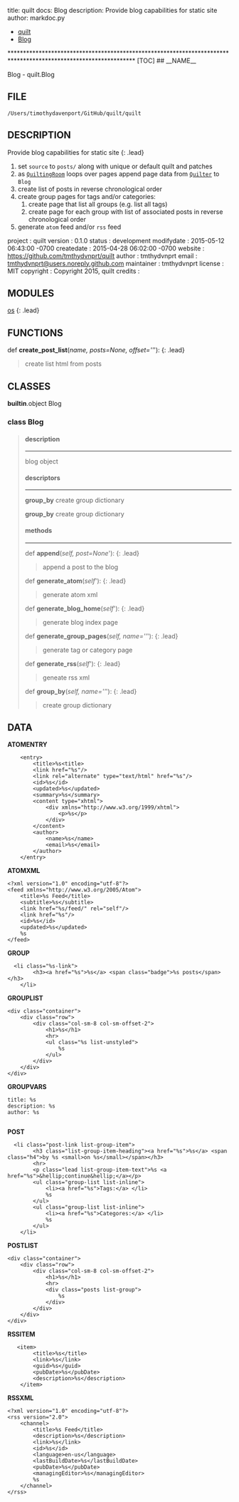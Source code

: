 title: quilt docs: Blog
description: Provide blog capabilities for static site
author: markdoc.py

<ul class="breadcrumb">
<li><a href="index.html">quilt</a></li>
<li><a href="Blog.html">Blog</a></li>
</ul>
****************************************************************************************************************
[TOC]
## __NAME__

Blog - quilt.Blog

## __FILE__

`/Users/timothydavenport/GitHub/quilt/quilt`

## __DESCRIPTION__

Provide blog capabilities for static site
{: .lead}

1. set `source` to `posts/` along with unique or default quilt and patches
2. as [`QuiltingRoom`](#QuiltingRoom) loops over pages append page data from [`Quilter`](#Quilter) to `Blog`
3. create list of posts in reverse chronological order
4. create group pages for tags and/or categories:
    1. create page that list all groups (e.g. list all tags)
    2. create page for each group with list of associated posts in reverse chronological order
5. generate `atom` feed and/or `rss` feed

project    : quilt
version    : 0.1.0
status     : development
modifydate : 2015-05-12 06:43:00 -0700
createdate : 2015-04-28 06:02:00 -0700
website    : https://github.com/tmthydvnprt/quilt
author     : tmthydvnprt
email      : tmthydvnprt@users.noreply.github.com
maintainer : tmthydvnprt
license    : MIT
copyright  : Copyright 2015, quilt
credits    :

## __MODULES__

[os](https://www.google.com/#q=python+os)
{: .lead}

## __FUNCTIONS__

def __create\_post\_list__(_name, posts=None, offset=''_'):
{: .lead}
> create list html from posts

## __CLASSES__

__builtin__.object
    Blog

### class __Blog__
> #### description
> ****************
> blog object
> 
> 
> #### descriptors
> ****************
> __group\_by__
> create group dictionary
> 
> __group\_by__
> create group dictionary
> 
> #### methods
> ****************
> def __append__(_self, post=None_'):
> {: .lead}
> > append a post to the blog
> 
> def __generate\_atom__(_self_'):
> {: .lead}
> > generate atom xml
> 
> def __generate\_blog\_home__(_self_'):
> {: .lead}
> > generate blog index page
> 
> def __generate\_group\_pages__(_self, name=''_'):
> {: .lead}
> > generate tag or category page
> 
> def __generate\_rss__(_self_'):
> {: .lead}
> > geneate rss xml
> 
> def __group\_by__(_self, name=''_'):
> {: .lead}
> > create group dictionary
>

## __DATA__

__ATOMENTRY__
```
    <entry>
        <title>%s<title>
        <link href="%s"/>
        <link rel="alternate" type="text/html" href="%s"/>
        <id>%s</id>
        <updated>%s</updated>
        <summary>%s</summary>
        <content type="xhtml">
            <div xmlns="http://www.w3.org/1999/xhtml">
                <p>%s</p>
            </div>
        </content>
        <author>
            <name>%s</name>
            <email>%s</email>
        </author>
    </entry>

```

__ATOMXML__
```
<?xml version="1.0" encoding="utf-8"?>
<feed xmlns="http://www.w3.org/2005/Atom">
    <title>%s Feed</title>
    <subtitle>%s</subtitle>
    <link href="%s/feed/" rel="self"/>
    <link href="%s"/>
    <id>%s</id>
    <updated>%s</updated>
    %s
</feed>
```

__GROUP__
```
  <li class="%s-link">
        <h3><a href="%s">%s</a> <span class="badge">%s posts</span></h3>
    </li>

```

__GROUPLIST__
```
<div class="container">
    <div class="row">
        <div class="col-sm-8 col-sm-offset-2">
            <h1>%s</h1>
            <hr>
            <ul class="%s list-unstyled">
                %s
            </ul>
        </div>
    </div>
</div>

```

__GROUPVARS__
```
title: %s
description: %s
author: %s


```

__POST__
```
  <li class="post-link list-group-item">
        <h3 class="list-group-item-heading"><a href="%s">%s</a> <span class="h4">by %s <small>on %s</small></span></h3>
        <hr>
        <p class="lead list-group-item-text">%s <a href="%s">&hellip;continue&hellip;</a></p>
        <ul class="group-list list-inline">
            <li><a href="%s">Tags:</a> </li>
            %s
        </ul>
        <ul class="group-list list-inline">
            <li><a href="%s">Categores:</a> </li>
            %s
        </ul>
    </li>

```

__POSTLIST__
```
<div class="container">
    <div class="row">
        <div class="col-sm-8 col-sm-offset-2">
            <h1>%s</h1>
            <hr>
            <div class="posts list-group">
                %s
            </div>
        </div>
    </div>
</div>

```

__RSSITEM__
```
   <item>
        <title>%s</title>
        <link>%s</link>
        <guid>%s</guid>
        <pubDate>%s</pubDate>
        <description>%s</description>
    </item>

```

__RSSXML__
```
<?xml version="1.0" encoding="utf-8"?>
<rss version="2.0">
    <channel>
        <title>%s Feed</title>
        <description>%s</description>
        <link>%s</link>
        <id>%s</id>
        <language>en-us</language>
        <lastBuildDate>%s</lastBuildDate>
        <pubDate>%s</pubDate>
        <managingEditor>%s</managingEditor>
        %s
    </channel>
</rss>
```

